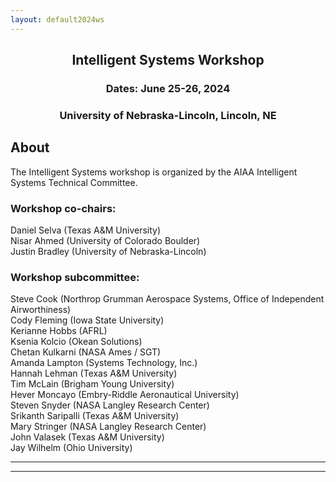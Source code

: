 ```yaml
---
layout: default2024ws
---
```


<h2 align="center">Intelligent Systems Workshop</h2>
<h3 align="center">Dates: June 25-26, 2024</h3>
<h3 align="center">University of Nebraska-Lincoln, Lincoln, NE</h3>

## About
The Intelligent Systems workshop is organized by the AIAA Intelligent Systems Technical Committee.

### Workshop co-chairs:
Daniel Selva (Texas A&M University)  
Nisar Ahmed (University of Colorado Boulder)  
Justin Bradley (University of Nebraska-Lincoln)  

### Workshop subcommittee:
Steve Cook (Northrop Grumman Aerospace Systems, Office of Independent Airworthiness)  
Cody Fleming (Iowa State University)  
Kerianne Hobbs (AFRL)  
Ksenia Kolcio (Okean Solutions)  
Chetan Kulkarni (NASA Ames / SGT)  
Amanda Lampton (Systems Technology, Inc.)  
Hannah Lehman (Texas A&M University)  
Tim McLain (Brigham Young University)  
Hever Moncayo (Embry-Riddle Aeronautical University)  
Steven Snyder (NASA Langley Research Center)  
Srikanth Saripalli (Texas A&M University)  
Mary Stringer (NASA Langley Research Center)  
John Valasek (Texas A&M University)  
Jay Wilhelm (Ohio University)  


* * *
* * *

<!-- --end-of-page-- -->
